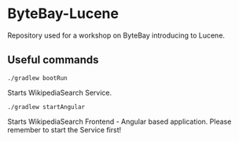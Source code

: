# ByteBay-Lucene
 Repository used for a workshop on ByteBay introducing to Lucene.

## Useful commands
```
./gradlew bootRun
```
Starts WikipediaSearch Service.
```
./gradlew startAngular
```
Starts WikipediaSearch Frontend - Angular based application. Please remember to start the Service first!
  
